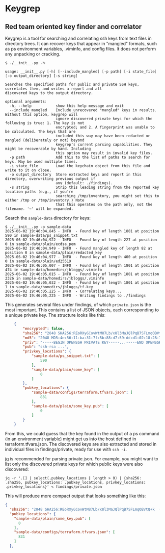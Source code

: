 # Keygrep

## Red team oriented key finder and correlator

Keygrep is a tool for searching and correlating ssh keys from text files in
directory trees.  It can recover keys that appear in "mangled" formats, such as
ps environment variables, .viminfo, and config files. It does not perform any
unpacking or cracking.

```
$ ./__init__.py -h

usage: __init__.py [-h] [--include_mangled] [-p path] [-i state_file] [-o output_directory] [-s string]

Searches the specified paths for public and private SSH keys, correlates them, and writes a report and all
discovered keys to the output directory.

optional arguments:
  -h, --help           show this help message and exit
  --include_mangled    Include unrecovered "mangled" keys in results. Without this option, keygrep will
                       ignore discovered private keys for which the following is true: 1. The key is not
                       encrypted; and 2. A fingerprint was unable to be calculated. The keys that are
                       included this way may have been redacted or mangled (deliberately or not) beyond
                       keygrep's current parsing capabilities. They might be recoverable by hand. Including
                       this option may result in invalid key files.
  -p path              Add this to the list of paths to search for keys. May be used multiple times.
  -i state_file        Load the keychain object from this file and write to it on close.
  -o output_directory  Store extracted keys and report in this directory, overwriting previous output if
                       any (default: ./findings).
  -s string            Strip this leading string from the reported key location paths (e.g., if you're
                       searching /tmp/inventory, you might set this to either /tmp or /tmp/inventory.) Note
                       that this operates on the path only, not the filename. '~' will be expanded.
```

Search the `sample-data` directory for keys:

```
$ ./__init__.py -p sample-data
2025-06-02 19:46:04,845 - INFO  - Found key of length 1801 at position 590 in sample-data/ps_snippet.txt
2025-06-02 19:46:04,922 - INFO  - Found key of length 227 at position 0 in sample-data/plain/ecdsa_pem
2025-06-02 19:46:04,949 - INFO  - Found mangled key of length 82 at position 0 in sample-data/plain/redacted_key
2025-06-02 19:46:04,977 - INFO  - Found key of length 400 at position 0 in sample-data/plain/ed25519
2025-06-02 19:46:05,007 - INFO  - Found key of length 1801 at position 474 in sample-data/homedirs/jbloggs/.viminfo
2025-06-02 19:46:05,015 - INFO  - Found key of length 1801 at position 2326 in sample-data/homedirs/jbloggs/.viminfo
2025-06-02 19:46:05,032 - INFO  - Found key of length 1801 at position 1 in sample-data/homedirs/jbloggs/tf.key
2025-06-02 19:46:05,225 - INFO  - Correlating keys...
2025-06-02 19:46:05,225 - INFO  - Writing findings to ./findings
```

This generates several files under findings, of which `private.json` is the
most important. This contains a list of JSON objects, each corresponding to a
unique private key. The structure looks like this:

```json
    {
        "encrypted": false,
        "sha256": "2048 SHA256:REoRXyGCovWtM87Lb/xUl3MaJQlPqB7SFLmqOBVtQ+k  (RSA)",
        "md5": "2048 MD5:4e:56:11:ba:31:7f:5b:88:d7:59:dd:d1:02:18:28:76  (RSA)",
        "priv": "-----BEGIN OPENSSH PRIVATE KEY-----...-----END OPENSSH PRIVATE KEY-----\n",
        "pub": "ssh-rsa ...",
        "privkey_locations": {
            "sample-data/ps_snippet.txt": [
                590
            ],
            "sample-data/plain/some_key": [
                0
            ]
        },
        "pubkey_locations": {
            "sample-data/configs/terraform.tfvars.json": [
                831
            ],
            "sample-data/plain/some_key.pub": [
                0
            ]
        }
    }
```

From this, we could guess that the key found in the output of a ps command (in
an environment variable) might get us into the host defined in
terraform.tfvars.json. The discovered keys are also extracted and stored
in individual files in findings/private, ready for use with `ssh -i`.

[jq](https://jqlang.github.io/jq/) is recommended for parsing
private.json. For example, you might want to list only the discovered
private keys for which public keys were also discovered:
```
jq -r '.[] | select(.pubkey_locations | length > 0) | {sha256: .sha256, pubkey_locations: .pubkey_locations, privkey_locations: .privkey_locations}' < findings/private.json
```

This will produce more compact output that looks something like this:

```json
{
  "sha256": "2048 SHA256:REoRXyGCovWtM87Lb/xUl3MaJQlPqB7SFLmqOBVtQ+k  (RSA)",
  "pubkey_locations": {
    "sample-data/plain/some_key.pub": [
      0
    ],
    "sample-data/configs/terraform.tfvars.json": [
      831
    ]
  },
```
